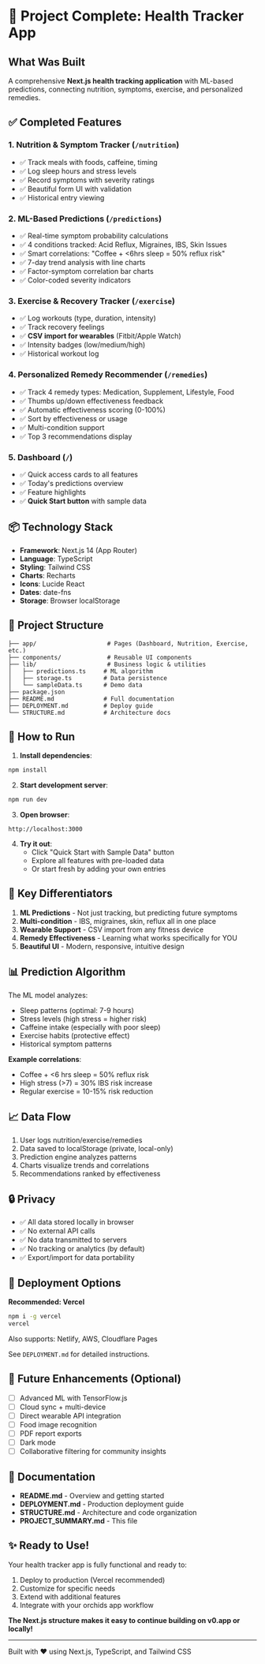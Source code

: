 # 🎉 Project Complete: Health Tracker App

## What Was Built

A comprehensive **Next.js health tracking application** with ML-based predictions, connecting nutrition, symptoms, exercise, and personalized remedies.

## ✅ Completed Features

### 1. **Nutrition & Symptom Tracker** (`/nutrition`)
- ✅ Track meals with foods, caffeine, timing
- ✅ Log sleep hours and stress levels  
- ✅ Record symptoms with severity ratings
- ✅ Beautiful form UI with validation
- ✅ Historical entry viewing

### 2. **ML-Based Predictions** (`/predictions`)
- ✅ Real-time symptom probability calculations
- ✅ 4 conditions tracked: Acid Reflux, Migraines, IBS, Skin Issues
- ✅ Smart correlations: "Coffee + <6hrs sleep = 50% reflux risk"
- ✅ 7-day trend analysis with line charts
- ✅ Factor-symptom correlation bar charts
- ✅ Color-coded severity indicators

### 3. **Exercise & Recovery Tracker** (`/exercise`)
- ✅ Log workouts (type, duration, intensity)
- ✅ Track recovery feelings
- ✅ **CSV import for wearables** (Fitbit/Apple Watch)
- ✅ Intensity badges (low/medium/high)
- ✅ Historical workout log

### 4. **Personalized Remedy Recommender** (`/remedies`)
- ✅ Track 4 remedy types: Medication, Supplement, Lifestyle, Food
- ✅ Thumbs up/down effectiveness feedback
- ✅ Automatic effectiveness scoring (0-100%)
- ✅ Sort by effectiveness or usage
- ✅ Multi-condition support
- ✅ Top 3 recommendations display

### 5. **Dashboard** (`/`)
- ✅ Quick access cards to all features
- ✅ Today's predictions overview
- ✅ Feature highlights
- ✅ **Quick Start button** with sample data

## 📦 Technology Stack

- **Framework**: Next.js 14 (App Router)
- **Language**: TypeScript
- **Styling**: Tailwind CSS
- **Charts**: Recharts
- **Icons**: Lucide React
- **Dates**: date-fns
- **Storage**: Browser localStorage

## 📁 Project Structure

```
├── app/                    # Pages (Dashboard, Nutrition, Exercise, etc.)
├── components/             # Reusable UI components
├── lib/                    # Business logic & utilities
│   ├── predictions.ts     # ML algorithm
│   ├── storage.ts         # Data persistence
│   └── sampleData.ts      # Demo data
├── package.json
├── README.md              # Full documentation
├── DEPLOYMENT.md          # Deploy guide
└── STRUCTURE.md           # Architecture docs
```

## 🚀 How to Run

1. **Install dependencies**:
```bash
npm install
```

2. **Start development server**:
```bash
npm run dev
```

3. **Open browser**:
```
http://localhost:3000
```

4. **Try it out**:
   - Click "Quick Start with Sample Data" button
   - Explore all features with pre-loaded data
   - Or start fresh by adding your own entries

## 🎯 Key Differentiators

1. **ML Predictions** - Not just tracking, but predicting future symptoms
2. **Multi-condition** - IBS, migraines, skin, reflux all in one place
3. **Wearable Support** - CSV import from any fitness device
4. **Remedy Effectiveness** - Learning what works specifically for YOU
5. **Beautiful UI** - Modern, responsive, intuitive design

## 📊 Prediction Algorithm

The ML model analyzes:
- Sleep patterns (optimal: 7-9 hours)
- Stress levels (high stress = higher risk)
- Caffeine intake (especially with poor sleep)
- Exercise habits (protective effect)
- Historical symptom patterns

**Example correlations**:
- Coffee + <6 hrs sleep = 50% reflux risk
- High stress (>7) = 30% IBS risk increase  
- Regular exercise = 10-15% risk reduction

## 📈 Data Flow

1. User logs nutrition/exercise/remedies
2. Data saved to localStorage (private, local-only)
3. Prediction engine analyzes patterns
4. Charts visualize trends and correlations
5. Recommendations ranked by effectiveness

## 🔒 Privacy

- ✅ All data stored locally in browser
- ✅ No external API calls
- ✅ No data transmitted to servers
- ✅ No tracking or analytics (by default)
- ✅ Export/import for data portability

## 🚀 Deployment Options

**Recommended: Vercel**
```bash
npm i -g vercel
vercel
```

Also supports: Netlify, AWS, Cloudflare Pages

See `DEPLOYMENT.md` for detailed instructions.

## 🔮 Future Enhancements (Optional)

- [ ] Advanced ML with TensorFlow.js
- [ ] Cloud sync + multi-device
- [ ] Direct wearable API integration
- [ ] Food image recognition
- [ ] PDF report exports
- [ ] Dark mode
- [ ] Collaborative filtering for community insights

## 📝 Documentation

- **README.md** - Overview and getting started
- **DEPLOYMENT.md** - Production deployment guide  
- **STRUCTURE.md** - Architecture and code organization
- **PROJECT_SUMMARY.md** - This file

## ✨ Ready to Use!

Your health tracker app is fully functional and ready to:
1. Deploy to production (Vercel recommended)
2. Customize for specific needs
3. Extend with additional features
4. Integrate with your orchids app workflow

**The Next.js structure makes it easy to continue building on v0.app or locally!**

---

Built with ❤️ using Next.js, TypeScript, and Tailwind CSS
